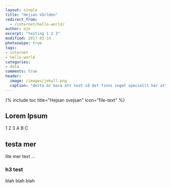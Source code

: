 ```yaml
---
layout: single
title: "Hejsan Världen"
redirect_from:
  - /internet/hello-world/
author: ojn
excerpt: "testing 1 2 3"
modified: 2017-03-14
photoswipe: true
tags:
- internet
- hello-world
categories:
- data
comments: true
header:
  image: /images/jekyll.png
  caption: "detta är bara ett test så det finns inget speciellt här att läsa"
---
```

{% include toc title="Hejsan svejsan" icon="file-text" %}


## Lorem Ipsum

1 2 3 A B C

## testa mer

lite mer text ...

### h3 test

blah blah blah
